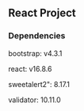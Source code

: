 
## React Project 

### Dependencies
bootstrap: v4.3.1

react: v16.8.6

sweetalert2": 8.17.1

validator: 10.11.0








